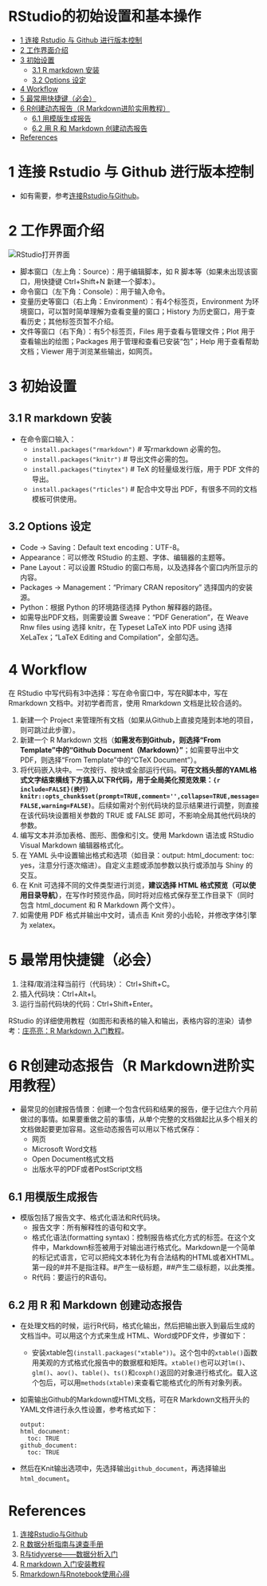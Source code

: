 RStudio的初始设置和基本操作
================

- <a href="#1-连接-rstudio-与-github-进行版本控制"
  id="toc-1-连接-rstudio-与-github-进行版本控制">1 连接 Rstudio 与 Github
  进行版本控制</a>
- <a href="#2-工作界面介绍" id="toc-2-工作界面介绍">2 工作界面介绍</a>
- <a href="#3-初始设置" id="toc-3-初始设置">3 初始设置</a>
  - <a href="#31-r-markdown-安装" id="toc-31-r-markdown-安装">3.1 R markdown
    安装</a>
  - <a href="#32-options-设定" id="toc-32-options-设定">3.2 Options 设定</a>
- <a href="#4-workflow" id="toc-4-workflow">4 Workflow</a>
- <a href="#5-最常用快捷键必会" id="toc-5-最常用快捷键必会">5
  最常用快捷键（必会）</a>
- <a href="#6-r创建动态报告r-markdown进阶实用教程"
  id="toc-6-r创建动态报告r-markdown进阶实用教程">6 R创建动态报告（R
  Markdown进阶实用教程）</a>
  - <a href="#61-用模版生成报告" id="toc-61-用模版生成报告">6.1
    用模版生成报告</a>
  - <a href="#62-用-r-和-markdown-创建动态报告"
    id="toc-62-用-r-和-markdown-创建动态报告">6.2 用 R 和 Markdown
    创建动态报告</a>
- <a href="#references" id="toc-references">References</a>

# 1 连接 Rstudio 与 Github 进行版本控制

- 如有需要，参考[连接Rstudio与Github](http://afarx.com/2018/02/26/Rstudio-Github/)。

# 2 工作界面介绍

![RStudio打开界面](https://bookdown.org/xiao/RAnalysisBook/RstudioDesk_mark.png)

- 脚本窗口（左上角：Source）：用于编辑脚本，如 R
  脚本等（如果未出现该窗口，用快捷键 Ctrl+Shift+N 新建一个脚本）。
- 命令窗口（左下角：Console）：用于输入命令。
- 变量历史等窗口（右上角：Environment）：有4个标签页，Environment
  为环境窗口，可以暂时简单理解为查看变量的窗口；History
  为历史窗口，用于查看历史；其他标签页暂不介绍。
- 文件等窗口（右下角）：有5个标签页，Files 用于查看与管理文件；Plot
  用于查看输出的绘图；Packages 用于管理和查看已安装“包”；Help
  用于查看帮助文档；Viewer 用于浏览某些输出，如网页。

# 3 初始设置

## 3.1 R markdown 安装

- 在命令窗口输入：
  - `install.packages("rmarkdown")` \# 写rmarkdown 必需的包。
  - `install.packages("knitr")` \# 导出文件必需的包。
  - `install.packages("tinytex")` \# TeX 的轻量级发行版，用于 PDF
    文件的导出。
  - `install.packages("rticles")` \# 配合中文导出
    PDF，有很多不同的文档模板可供使用。

## 3.2 Options 设定

- Code -\> Saving：Default text encoding：UTF-8。
- Appearance：可以修改 RStudio 的主题、字体、编辑器的主题等。
- Pane Layout：可以设置 RStudio
  的窗口布局，以及选择各个窗口内所显示的内容。
- Packages -\> Management：“Primary CRAN repository” 选择国内的安装源。
- Python：根据 Python 的环境路径选择 Python 解释器的路径。
- 如需导出PDF文档，则需要设置 Sweave：“PDF Generation”，在 Weave Rnw
  files using 选择 knitr，在 Typeset LaTeX into PDF using 选择
  XeLaTex；“LaTeX Editing and Compilation”，全部勾选。

# 4 Workflow

在 RStudio 中写代码有3中选择：写在命令窗口中，写在R脚本中，写在
Rmarkdown 文档中。对初学者而言，使用 Rmarkdown 文档是比较合适的。

1.  新建一个 Project
    来管理所有文档（如果从Github上直接克隆到本地的项目，则可跳过此步骤）。
2.  新建一个 R Markdown 文档（**如需发布到Github，则选择“From
    Template”中的“Github Document（Markdown）”**；如需要导出中文
    PDF，则选择“From Template”中的“CTeX Document”）。
3.  将代码嵌入块中。一次按行、按块或全部运行代码。**可在文档头部的YAML格式文字结束横线下方插入以下R代码，用于全局美化预览效果：`{r include=FALSE}(换行）knitr::opts_chunk$set(prompt=TRUE,comment='',collapse=TRUE,message=FALSE,warning=FALSE)`**。后续如需对个别代码块的显示结果进行调整，则直接在该代码块设置相关参数的
    TRUE 或 FALSE 即可，不影响全局其他代码块的参数。
4.  编写文本并添加表格、图形、图像和引文。使用 Markdown 语法或 RStudio
    Visual Markdown 编辑器格式化。
5.  在 YAML 头中设置输出格式和选项（如目录：output: html_document: toc:
    yes，注意分行逐次缩进）。自定义主题或添加参数以执行或添加与 Shiny
    的交互。
6.  在 Knit 可选择不同的文件类型进行浏览，**建议选择 HTML
    格式预览（可以使用目录导航）**，在写作时预览作品，同时将对应格式保存至工作目录下（同时包含
    html_document 和 R Markdown 两个文件）。
7.  如需使用 PDF 格式并输出中文时，请点击 Knit
    旁的小齿轮，并修改字体引擎为 xelatex。

# 5 最常用快捷键（必会）

1.  注释/取消注释当前行（代码块）： Ctrl+Shift+C。
2.  插入代码块：Ctrl+Alt+I。
3.  运行当前代码块的代码：Ctrl+Shift+Enter。

RStudio
的详细使用教程（如图形和表格的输入和输出，表格内容的渲染）请参考：[庄亮亮：R
Markdown 入门教程](https://cosx.org/2021/04/rmarkdown-introduction/)。

# 6 R创建动态报告（R Markdown进阶实用教程）

- 最常见的创建报告情景：创建一个包含代码和结果的报告，便于记住六个月前做过的事情。如果要重做之前的事情，从单个完整的文档做起比从多个相关的文档做起要更加容易。这些动态报告可以用以下格式保存：
  - 网页
  - Microsoft Word文档
  - Open Document格式文档
  - 出版水平的PDF或者PostScript文档

## 6.1 用模版生成报告

- 模版包括了报告文字、格式化语法和R代码块。
  - 报告文字：所有解释性的语句和文字。
  - 格式化语法(formatting
    syntax)：控制报告格式化方式的标签。在这个文件中，Markdown标签被用于对输出进行格式化。Markdown是一个简单的标记式语言，它可以把纯文本转化为有合法结构的HTML或者XHTML。第一段的#并不是指注释。#产生一级标题，##产生二级标题，以此类推。
  - R代码：要运行的R语句。

## 6.2 用 R 和 Markdown 创建动态报告

- 在处理文档的时候，运行R代码，格式化输出，然后把输出嵌入到最后生成的文档当中。可以用这个方式来生成
  HTML、Word或PDF文件，步骤如下：

  - 安装xtable包`(install.packages("xtable"))`。这个包中的`xtable()`函数用美观的方式格式化报告中的数据框和矩阵。`xtable()`也可以对`lm()`、`glm()`、`aov()`、`table()`、`ts()`和`coxph()`返回的对象进行格式化。载入这个包后，可以用`methods(xtable)`来查看它能格式化的所有对象列表。

- 如需输出Github的Markdown或HTML文档，可在R
  Markdown文档开头的YAML文件进行永久性设置，参考格式如下：

      output:
      html_document:
        toc: TRUE
      github_document:
        toc: TRUE

- 然后在Knit输出选项中，先选择输出`github_document`，再选择输出`html_document`。

# References

1.  [连接Rstudio与Github](http://afarx.com/2018/02/26/Rstudio-Github/)
2.  [R 数据分析指南与速查手册](https://bookdown.org/xiao/RAnalysisBook/)
3.  [R与tidyverse——数据分析入门](https://tshi.page/r-and-tidyverse-book/index.html)
4.  [R markdown 入门安装教程](https://www.jianshu.com/p/4fa7c107fe9c)
5.  [Rmarkdown与Rnotebook使用心得](https://blog.csdn.net/qq_41437512/article/details/107094265)
